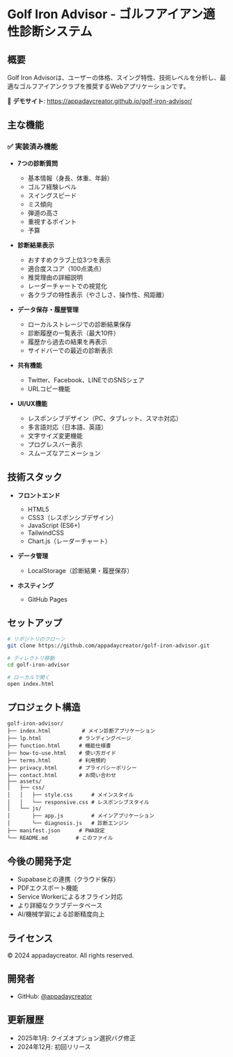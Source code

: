 # Golf Iron Advisor - ゴルフアイアン適性診断システム

## 概要

Golf Iron Advisorは、ユーザーの体格、スイング特性、技術レベルを分析し、最適なゴルフアイアンクラブを推奨するWebアプリケーションです。

🔗 **デモサイト**: https://appadaycreator.github.io/golf-iron-advisor/

## 主な機能

### ✅ 実装済み機能

- **7つの診断質問**
  - 基本情報（身長、体重、年齢）
  - ゴルフ経験レベル
  - スイングスピード
  - ミス傾向
  - 弾道の高さ
  - 重視するポイント
  - 予算

- **診断結果表示**
  - おすすめクラブ上位3つを表示
  - 適合度スコア（100点満点）
  - 推奨理由の詳細説明
  - レーダーチャートでの視覚化
  - 各クラブの特性表示（やさしさ、操作性、飛距離）

- **データ保存・履歴管理**
  - ローカルストレージでの診断結果保存
  - 診断履歴の一覧表示（最大10件）
  - 履歴から過去の結果を再表示
  - サイドバーでの最近の診断表示

- **共有機能**
  - Twitter、Facebook、LINEでのSNSシェア
  - URLコピー機能

- **UI/UX機能**
  - レスポンシブデザイン（PC、タブレット、スマホ対応）
  - 多言語対応（日本語、英語）
  - 文字サイズ変更機能
  - プログレスバー表示
  - スムーズなアニメーション

## 技術スタック

- **フロントエンド**
  - HTML5
  - CSS3（レスポンシブデザイン）
  - JavaScript (ES6+)
  - TailwindCSS
  - Chart.js（レーダーチャート）

- **データ管理**
  - LocalStorage（診断結果・履歴保存）

- **ホスティング**
  - GitHub Pages

## セットアップ

```bash
# リポジトリのクローン
git clone https://github.com/appadaycreator/golf-iron-advisor.git

# ディレクトリ移動
cd golf-iron-advisor

# ローカルで開く
open index.html
```

## プロジェクト構造

```
golf-iron-advisor/
├── index.html          # メイン診断アプリケーション
├── lp.html            # ランディングページ
├── function.html      # 機能仕様書
├── how-to-use.html    # 使い方ガイド
├── terms.html         # 利用規約
├── privacy.html       # プライバシーポリシー
├── contact.html       # お問い合わせ
├── assets/
│   ├── css/
│   │   ├── style.css      # メインスタイル
│   │   └── responsive.css # レスポンシブスタイル
│   └── js/
│       ├── app.js         # メインアプリケーション
│       └── diagnosis.js   # 診断エンジン
├── manifest.json      # PWA設定
└── README.md         # このファイル
```

## 今後の開発予定

- Supabaseとの連携（クラウド保存）
- PDFエクスポート機能
- Service Workerによるオフライン対応
- より詳細なクラブデータベース
- AI/機械学習による診断精度向上

## ライセンス

© 2024 appadaycreator. All rights reserved.

## 開発者

- GitHub: [@appadaycreator](https://github.com/appadaycreator)

## 更新履歴

- 2025年1月: クイズオプション選択バグ修正
- 2024年12月: 初回リリース